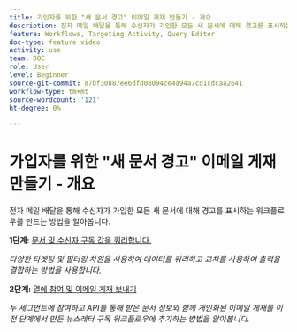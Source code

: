 ```yaml
---
title: 가입자를 위한 "새 문서 경고" 이메일 게재 만들기 - 개요
description: 전자 메일 배달을 통해 수신자가 가입한 모든 새 문서에 대해 경고를 표시하는 워크플로우를 만드는 방법을 알아봅니다.
feature: Workflows, Targeting Activity, Query Editor
doc-type: feature video
activity: use
team: DOC
role: User
level: Beginner
source-git-commit: 87bf30887ee6dfd08094ce4a94a7cd1cdcaa2641
workflow-type: tm+mt
source-wordcount: '121'
ht-degree: 0%

---
```


# 가입자를 위한 &quot;새 문서 경고&quot; 이메일 게재 만들기 - 개요

전자 메일 배달을 통해 수신자가 가입한 모든 새 문서에 대해 경고를 표시하는 워크플로우를 만드는 방법을 알아봅니다.

**1단계:** [문서 및 수신자 구독 값을 쿼리합니다.](/help/tutorial-using-soap-apis/query-articles-and-recipient-subscription-values.md)

*다양한 타겟팅 및 필터링 차원을 사용하여 데이터를 쿼리하고 교차를 사용하여 출력을 결합하는 방법을 사용합니다.*

**2단계:** [열에 참여 및 이메일 게재 보내기](/help/tutorial-using-soap-apis/join-columns-and-send-automated-email-delivery.md)

*두 세그먼트에 참여하고 API를 통해 받은 문서 정보와 함께 개인화된 이메일 게재를 이전 단계에서 만든 뉴스레터 구독 워크플로우에 추가하는 방법을 알아봅니다.*
